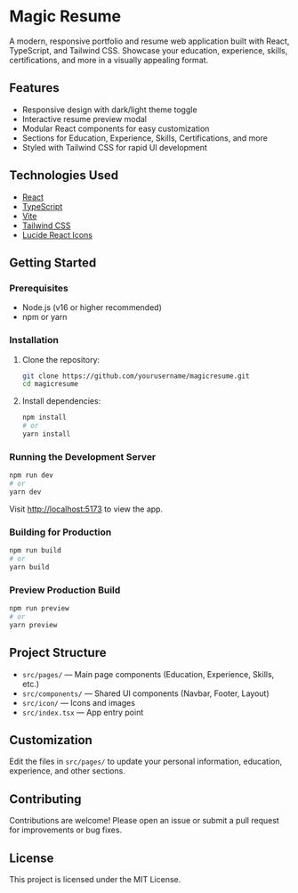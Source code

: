 # Magic Resume

A modern, responsive portfolio and resume web application built with React, TypeScript, and Tailwind CSS. Showcase your education, experience, skills, certifications, and more in a visually appealing format.

## Features
- Responsive design with dark/light theme toggle
- Interactive resume preview modal
- Modular React components for easy customization
- Sections for Education, Experience, Skills, Certifications, and more
- Styled with Tailwind CSS for rapid UI development

## Technologies Used
- [React](https://reactjs.org/)
- [TypeScript](https://www.typescriptlang.org/)
- [Vite](https://vitejs.dev/)
- [Tailwind CSS](https://tailwindcss.com/)
- [Lucide React Icons](https://lucide.dev/icons/)

## Getting Started

### Prerequisites
- Node.js (v16 or higher recommended)
- npm or yarn

### Installation
1. Clone the repository:
   ```bash
   git clone https://github.com/yourusername/magicresume.git
   cd magicresume
   ```
2. Install dependencies:
   ```bash
   npm install
   # or
   yarn install
   ```

### Running the Development Server
```bash
npm run dev
# or
yarn dev
```
Visit [http://localhost:5173](http://localhost:5173) to view the app.

### Building for Production
```bash
npm run build
# or
yarn build
```

### Preview Production Build
```bash
npm run preview
# or
yarn preview
```

## Project Structure
- `src/pages/` — Main page components (Education, Experience, Skills, etc.)
- `src/components/` — Shared UI components (Navbar, Footer, Layout)
- `src/icon/` — Icons and images
- `src/index.tsx` — App entry point

## Customization
Edit the files in `src/pages/` to update your personal information, education, experience, and other sections.

## Contributing
Contributions are welcome! Please open an issue or submit a pull request for improvements or bug fixes.

## License
This project is licensed under the MIT License.
